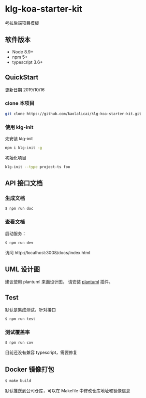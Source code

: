 # klg-koa-starter-kit
考拉后端项目模板

## 软件版本
- Node 8.9+
- npm 5+
- typescript 3.6+

## QuickStart

更新日期 2019/10/16

### clone 本项目

```bash
git clone https://github.com/kaolalicai/klg-koa-starter-kit.git
```

### 使用 klg-init

先安装 klg-init
```bash
npm i klg-init -g
```

初始化项目

```bash
klg-init --type project-ts foo
```

## API 接口文档

### 生成文档

```bash
$ npm run doc
```

### 查看文档
启动服务：

```bash
$ npm run dev
```

访问 http://localhost:3008/docs/index.html

## UML 设计图
建议使用 plantuml 来画设计图。
请安装 [plantuml](http://plantuml.com/) 插件。

## Test
默认是集成测试，针对接口

```bash
$ npm run test
```

### 测试覆盖率

```bash
$ npm run cov
```
目前还没有兼容 typescript，需要修复

## Docker 镜像打包
```bash
$ make build
```
默认推送到公司仓库，可以在 Makefile 中修改仓库地址和镜像信息

